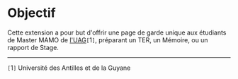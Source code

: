 # Objectif #
Cette extension a pour but d'offrir une page de garde unique aux étudiants
de Master MAMO de [l'UAG](http://www.univ-ag.fr/fr/index.html)`[`1`]`, préparant un TER,
un Mémoire, ou un rapport de Stage.


---

`[`1`]` Université des Antilles et de la Guyane